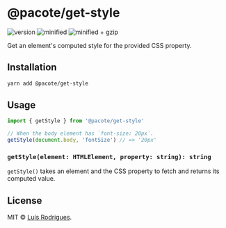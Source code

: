# @pacote/get-style

![version](https://badgen.net/npm/v/@pacote/get-style)
![minified](https://badgen.net/bundlephobia/min/@pacote/get-style)
![minified + gzip](https://badgen.net/bundlephobia/minzip/@pacote/get-style)

Get an element's computed style for the provided CSS property.

## Installation

```bash
yarn add @pacote/get-style
```

## Usage

```typescript
import { getStyle } from '@pacote/get-style'

// When the body element has `font-size: 20px`.
getStyle(document.body, 'fontSize') // => '20px'
```

### `getStyle(element: HTMLElement, property: string): string`

`getStyle()` takes an element and the CSS property to fetch and returns its
computed value.

## License

MIT © [Luís Rodrigues](https://goblindegook.com).
